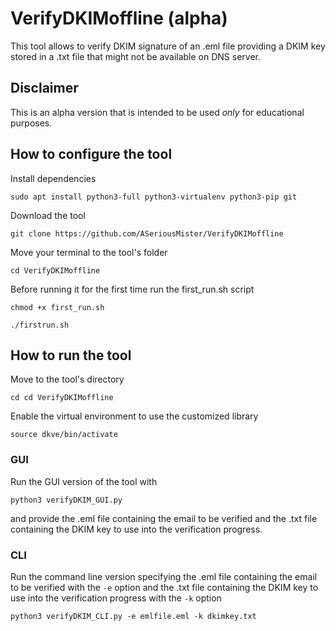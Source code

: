 # VerifyDKIMoffline (alpha)
This tool allows to verify DKIM signature of an .eml file providing a DKIM key stored in a .txt file that might not be available on DNS server.

## Disclaimer
This is an alpha version that is intended to be used *only* for educational purposes.

## How to configure the tool
Install dependencies
```
sudo apt install python3-full python3-virtualenv python3-pip git
```
Download the tool
```
git clone https://github.com/ASeriousMister/VerifyDKIMoffline
```
Move your terminal to the tool's folder
```
cd VerifyDKIMoffline
```
Before running it for the first time run the first_run.sh script
```
chmod +x first_run.sh
```
```
./firstrun.sh
```
## How to run the tool
Move to the tool's directory
```
cd cd VerifyDKIMoffline
```
Enable the virtual environment to use the customized library
```
source dkve/bin/activate
```
### GUI
Run the GUI version of the tool with
```
python3 verifyDKIM_GUI.py
```
and provide the .eml file containing the email to be verified and the .txt file containing the DKIM key to use into the verification progress.
### CLI
Run the command line version specifying the .eml file containing the email to be verified with the `-e` option and the .txt file containing the DKIM key to use into the verification progress with the `-k` option
```
python3 verifyDKIM_CLI.py -e emlfile.eml -k dkimkey.txt
```

